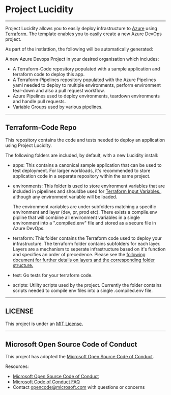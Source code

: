 # Project Lucidity 

---
Project Lucidity allows you to easily deploy infrastructure to [Azure](https://azure.microsoft.com/en-us/) using [Terraform.](https://www.terraform.io/) The template enables you to easily create a new Azure DevOps project.

As part of the instlattion, the following will be automatically generated:

A new Azure Devops Project in your desired organisation which includes:

* A Terraform-Code repository populated with a sample application and terraform code to deploy this app.
* A Terraform-Pipelines repository populated with the Azure Pipelines yaml needed to deploy to multiple environments, perform environment tear-down and also a pull request workflow.
* Azure Pipelines used to deploy environments, teardown environments and handle pull requests.
* Variable Groups used by various pipelines.

---
## Terraform-Code Repo

This repository contains the code and tests needed to deploy an application using Project Lucidity. 

The following folders are included, by default, with a new Lucidity install:

* apps: This contains a canonical sample application that can be used to test deployment. For larger workloads, it's recommended to store application code in a seperate repository within the same project.

* environments: This folder is used to store environment variables that are included in pipelines and shouldbe used for [Terraform Input Variables.](https://www.terraform.io/docs/configuration/variables.html#environment-variables), although any environment variable will be loaded. 

  The environment variables are under subfolders matching a specific environment and layer (dev, pr, prod etc). There exists a compile.env pipline that will combine all environment variables in a single environment into a "<environment>.compiled.env" file and stored as a secure file in Azure DevOps.

* terraform: This folder contains the Terraform code used to deploy your infrastructure. The terraform folder contains subfolders for each layer. Layers are a mechanism to seperate infrastructure based on it's function and specifies an order of precedence. Please see the [following document for further details on layers and the corresponding folder structure.](https://dev.azure.com/csedevops/terraform-template-public/_git/Terraform-Pipelines?path=%2Fdocs%2FDIRECTORYSTRUCTURE.md&_a=preview)

* test: Go tests for your terraform code.

* scripts: Utility scripts used by the project. Currently the folder contains scripts needed to compile env files into a single <environment>.compiled.env file.

---
## LICENSE
This project is under an [MIT License.](./LICENSE)

---
## Microsoft Open Source Code of Conduct
This project has adopted the [Microsoft Open Source Code of Conduct](https://opensource.microsoft.com/codeofconduct/).

Resources:

- [Microsoft Open Source Code of Conduct](https://opensource.microsoft.com/codeofconduct/)
- [Microsoft Code of Conduct FAQ](https://opensource.microsoft.com/codeofconduct/faq/)
- Contact [opencode@microsoft.com](mailto:opencode@microsoft.com) with questions or concerns


